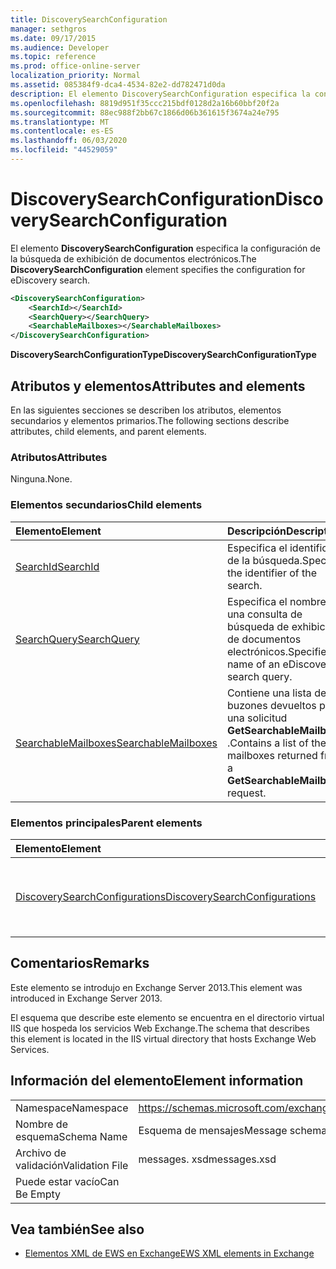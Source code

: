 ```yaml
---
title: DiscoverySearchConfiguration
manager: sethgros
ms.date: 09/17/2015
ms.audience: Developer
ms.topic: reference
ms.prod: office-online-server
localization_priority: Normal
ms.assetid: 085384f9-dca4-4534-82e2-dd782471d0da
description: El elemento DiscoverySearchConfiguration especifica la configuración de la búsqueda de exhibición de documentos electrónicos.
ms.openlocfilehash: 8819d951f35ccc215bdf0128d2a16b60bbf20f2a
ms.sourcegitcommit: 88ec988f2bb67c1866d06b361615f3674a24e795
ms.translationtype: MT
ms.contentlocale: es-ES
ms.lasthandoff: 06/03/2020
ms.locfileid: "44529059"
---
```

# <a name="discoverysearchconfiguration"></a><span data-ttu-id="7e6a7-103">DiscoverySearchConfiguration</span><span class="sxs-lookup"><span data-stu-id="7e6a7-103">DiscoverySearchConfiguration</span></span>

<span data-ttu-id="7e6a7-104">El elemento **DiscoverySearchConfiguration** especifica la configuración de la búsqueda de exhibición de documentos electrónicos.</span><span class="sxs-lookup"><span data-stu-id="7e6a7-104">The **DiscoverySearchConfiguration** element specifies the configuration for eDiscovery search.</span></span> 
  
```XML
<DiscoverySearchConfiguration>
    <SearchId></SearchId>
    <SearchQuery></SearchQuery>
    <SearchableMailboxes></SearchableMailboxes>
</DiscoverySearchConfiguration>
```

 <span data-ttu-id="7e6a7-105">**DiscoverySearchConfigurationType**</span><span class="sxs-lookup"><span data-stu-id="7e6a7-105">**DiscoverySearchConfigurationType**</span></span>
## <a name="attributes-and-elements"></a><span data-ttu-id="7e6a7-106">Atributos y elementos</span><span class="sxs-lookup"><span data-stu-id="7e6a7-106">Attributes and elements</span></span>

<span data-ttu-id="7e6a7-107">En las siguientes secciones se describen los atributos, elementos secundarios y elementos primarios.</span><span class="sxs-lookup"><span data-stu-id="7e6a7-107">The following sections describe attributes, child elements, and parent elements.</span></span>
  
### <a name="attributes"></a><span data-ttu-id="7e6a7-108">Atributos</span><span class="sxs-lookup"><span data-stu-id="7e6a7-108">Attributes</span></span>

<span data-ttu-id="7e6a7-109">Ninguna.</span><span class="sxs-lookup"><span data-stu-id="7e6a7-109">None.</span></span>
  
### <a name="child-elements"></a><span data-ttu-id="7e6a7-110">Elementos secundarios</span><span class="sxs-lookup"><span data-stu-id="7e6a7-110">Child elements</span></span>

|<span data-ttu-id="7e6a7-111">**Elemento**</span><span class="sxs-lookup"><span data-stu-id="7e6a7-111">**Element**</span></span>|<span data-ttu-id="7e6a7-112">**Descripción**</span><span class="sxs-lookup"><span data-stu-id="7e6a7-112">**Description**</span></span>|
|:-----|:-----|
|[<span data-ttu-id="7e6a7-113">SearchId</span><span class="sxs-lookup"><span data-stu-id="7e6a7-113">SearchId</span></span>](searchid.md) <br/> |<span data-ttu-id="7e6a7-114">Especifica el identificador de la búsqueda.</span><span class="sxs-lookup"><span data-stu-id="7e6a7-114">Specifies the identifier of the search.</span></span>  <br/> |
|[<span data-ttu-id="7e6a7-115">SearchQuery</span><span class="sxs-lookup"><span data-stu-id="7e6a7-115">SearchQuery</span></span>](searchquery.md) <br/> |<span data-ttu-id="7e6a7-116">Especifica el nombre de una consulta de búsqueda de exhibición de documentos electrónicos.</span><span class="sxs-lookup"><span data-stu-id="7e6a7-116">Specifies the name of an eDiscovery search query.</span></span>  <br/> |
|[<span data-ttu-id="7e6a7-117">SearchableMailboxes</span><span class="sxs-lookup"><span data-stu-id="7e6a7-117">SearchableMailboxes</span></span>](searchablemailboxes.md) <br/> |<span data-ttu-id="7e6a7-118">Contiene una lista de los buzones devueltos por una solicitud **GetSearchableMailboxes** .</span><span class="sxs-lookup"><span data-stu-id="7e6a7-118">Contains a list of the mailboxes returned from a **GetSearchableMailboxes** request.</span></span>  <br/> |
   
### <a name="parent-elements"></a><span data-ttu-id="7e6a7-119">Elementos principales</span><span class="sxs-lookup"><span data-stu-id="7e6a7-119">Parent elements</span></span>

|<span data-ttu-id="7e6a7-120">**Elemento**</span><span class="sxs-lookup"><span data-stu-id="7e6a7-120">**Element**</span></span>|<span data-ttu-id="7e6a7-121">**Descripción**</span><span class="sxs-lookup"><span data-stu-id="7e6a7-121">**Description**</span></span>|
|:-----|:-----|
|[<span data-ttu-id="7e6a7-122">DiscoverySearchConfigurations</span><span class="sxs-lookup"><span data-stu-id="7e6a7-122">DiscoverySearchConfigurations</span></span>](discoverysearchconfigurations.md) <br/> |<span data-ttu-id="7e6a7-123">Especifica una matriz de elementos **DiscoverySearchConfiguration** .</span><span class="sxs-lookup"><span data-stu-id="7e6a7-123">Specifies an array of **DiscoverySearchConfiguration** elements.</span></span>  <br/> |
   
## <a name="remarks"></a><span data-ttu-id="7e6a7-124">Comentarios</span><span class="sxs-lookup"><span data-stu-id="7e6a7-124">Remarks</span></span>

<span data-ttu-id="7e6a7-125">Este elemento se introdujo en Exchange Server 2013.</span><span class="sxs-lookup"><span data-stu-id="7e6a7-125">This element was introduced in Exchange Server 2013.</span></span>
  
<span data-ttu-id="7e6a7-126">El esquema que describe este elemento se encuentra en el directorio virtual IIS que hospeda los servicios Web Exchange.</span><span class="sxs-lookup"><span data-stu-id="7e6a7-126">The schema that describes this element is located in the IIS virtual directory that hosts Exchange Web Services.</span></span>
  
## <a name="element-information"></a><span data-ttu-id="7e6a7-127">Información del elemento</span><span class="sxs-lookup"><span data-stu-id="7e6a7-127">Element information</span></span>

|||
|:-----|:-----|
|<span data-ttu-id="7e6a7-128">Namespace</span><span class="sxs-lookup"><span data-stu-id="7e6a7-128">Namespace</span></span>  <br/> |https://schemas.microsoft.com/exchange/services/2006/messages  <br/> |
|<span data-ttu-id="7e6a7-129">Nombre de esquema</span><span class="sxs-lookup"><span data-stu-id="7e6a7-129">Schema Name</span></span>  <br/> |<span data-ttu-id="7e6a7-130">Esquema de mensajes</span><span class="sxs-lookup"><span data-stu-id="7e6a7-130">Message schema</span></span>  <br/> |
|<span data-ttu-id="7e6a7-131">Archivo de validación</span><span class="sxs-lookup"><span data-stu-id="7e6a7-131">Validation File</span></span>  <br/> |<span data-ttu-id="7e6a7-132">messages. xsd</span><span class="sxs-lookup"><span data-stu-id="7e6a7-132">messages.xsd</span></span>  <br/> |
|<span data-ttu-id="7e6a7-133">Puede estar vacío</span><span class="sxs-lookup"><span data-stu-id="7e6a7-133">Can Be Empty</span></span>  <br/> ||
   
## <a name="see-also"></a><span data-ttu-id="7e6a7-134">Vea también</span><span class="sxs-lookup"><span data-stu-id="7e6a7-134">See also</span></span>

- [<span data-ttu-id="7e6a7-135">Elementos XML de EWS en Exchange</span><span class="sxs-lookup"><span data-stu-id="7e6a7-135">EWS XML elements in Exchange</span></span>](ews-xml-elements-in-exchange.md)

